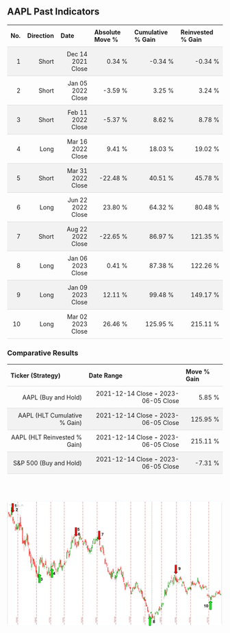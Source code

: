 
<style>
.hits {
            border-collapse: collapse;
            width: 100%;
        }
        .hits th, td {
            padding: 8px;
            border-bottom: 1px solid #ddd;
        }
        
        .hits td {text-align: right;}
        .hits th {text-align: left;}
        
        .hits tr:nth-child(even) {
            background-color: #f2f2f2;
        }
        
        .chartCol {
            width: 50%;
            float: left;
            padding: 20px;
        }  
</style>
    
<br>

## AAPL Past Indicators

<table class="hits">
    <tr>
        <th>No.</th>
        <th>Direction</th>
        <th>Date</th>
        <th>Absolute Move %</th>
        <th>Cumulative % Gain</th>
        <th>Reinvested % Gain</th>
      </tr>
    <tr>
        <td>1</td>
        <td>Short</td>
        <td>Dec 14 2021 Close</td>
        <td>0.34 %</td>
        <td>-0.34 %</td>
        <td>-0.34 %</td>
    </tr>
    <tr>
        <td>2</td>
        <td>Short</td>
        <td>Jan 05 2022 Close</td>
        <td>-3.59 %</td>
        <td>3.25 %</td>
        <td>3.24 %</td>
    </tr>
    <tr>
        <td>3</td>
        <td>Short</td>
        <td>Feb 11 2022 Close</td>
        <td>-5.37 %</td>
        <td>8.62 %</td>
        <td>8.78 %</td>
    </tr>
    <tr>
        <td>4</td>
        <td>Long</td>
        <td>Mar 16 2022 Close</td>
        <td>9.41 %</td>
        <td>18.03 %</td>
        <td>19.02 %</td>
    </tr>
    <tr>
        <td>5</td>
        <td>Short</td>
        <td>Mar 31 2022 Close</td>
        <td>-22.48 %</td>
        <td>40.51 %</td>
        <td>45.78 %</td>
    </tr>
    <tr>
        <td>6</td>
        <td>Long</td>
        <td>Jun 22 2022 Close</td>
        <td>23.80 %</td>
        <td>64.32 %</td>
        <td>80.48 %</td>
    </tr>
    <tr>
        <td>7</td>
        <td>Short</td>
        <td>Aug 22 2022 Close</td>
        <td>-22.65 %</td>
        <td>86.97 %</td>
        <td>121.35 %</td>
    </tr>
    <tr>
        <td>8</td>
        <td>Long</td>
        <td>Jan 06 2023 Close</td>
        <td>0.41 %</td>
        <td>87.38 %</td>
        <td>122.26 %</td>
    </tr>
    <tr>
        <td>9</td>
        <td>Long</td>
        <td>Jan 09 2023 Close</td>
        <td>12.11 %</td>
        <td>99.48 %</td>
        <td>149.17 %</td>
    </tr>
    <tr>
        <td>10</td>
        <td>Long</td>
        <td>Mar 02 2023 Close</td>
        <td>26.46 %</td>
        <td>125.95 %</td>
        <td>215.11 %</td>
    </tr>
    
</table>

### Comparative Results

<table class="hits">
    <thead>
        <th>Ticker (Strategy)</th>
        <th>Date Range</th>
        <th>Move % Gain</th>
    </thead>
    <tbody>
        <tr>
            <td>AAPL (Buy and Hold)</td>
            <td>2021-12-14 Close <b>-</b> 2023-06-05 Close</td>
            <td>5.85 %</td>
        </tr>
        <tr>
            <td>AAPL (HLT Cumulative % Gain)</td>
            <td>2021-12-14 Close <b>-</b> 2023-06-05 Close</td>
            <td>125.95 %</td>
        </tr>
        <tr>
            <td>AAPL (HLT Reinvested % Gain)</td>
            <td>2021-12-14 Close <b>-</b> 2023-06-05 Close</td>
            <td>215.11 %</td>
        </tr>
        <tr>
            <td>S&P 500 (Buy and Hold)</td>
            <td>2021-12-14 Close <b>-</b> 2023-06-05 Close</td>
            <td>-7.31 %</td>
        </tr>
    </tbody>
</table>
<br>
<br>

![Plot](charts/TSLAstatic.png)
